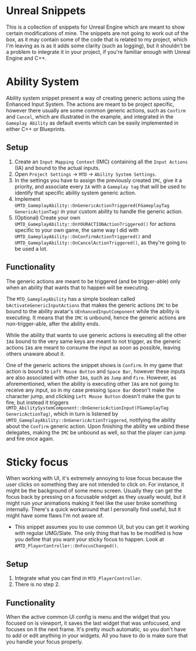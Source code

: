 ﻿# Unreal Snippets

This is a collection of snippets for Unreal Engine which are meant to show certain modifications of mine. The snippets
are not going to work out of the box, as it may contain some of the code that is related to my project, which I'm 
leaving as is as it adds some clarity (such as logging), but it shouldn't be a problem to integrate it in your 
project, if you're familiar enough with Unreal Engine and C++.

# Ability System

Ability system snippet present a way of creating generic actions using the Enhanced Input System. The actions are 
meant to be project specific, however there usually are some common generic actions, such as `Confirm` and `Cancel`, 
which are illustrated in the example, and integrated in the `Gameplay Ability` as default events which can be easily 
implemented in either C++ or Blueprints.

## Setup

1) Create an `Input Mapping Context` (IMC) containing all the `Input Actions` (IA) and bound to the actual inputs.
2) Open `Project Settings` -> `MTD` -> `Ability System Settings`.
3) In the settings you have to assign the previously created `IMC`, give it a priority, and associate every `IA` with
   a `Gameplay tag` that will be used to identify that specific ability system generic action.
4) Implement `UMTD_GameplayAbility::OnGenericActionTriggered(FGameplayTag GenericActionTag)` in your custom ability 
   to handle the generic action.
5) (Optional) Create your own `UMTD_GameplayAbility::OnYOURACTIONActionTriggered()` for actions specific to your own 
   game, the same way I did with `UMTD_GameplayAbility::OnConfirmActionTriggered()` and 
   `UMTD_GameplayAbility::OnCancelActionTriggered()`, as they're going to be used a lot.

## Functionality

The generic actions are meant to be triggered (and be trigger-able) only when an ability that wants that to happen 
will be executing.

The `MTD_GameplayAbility` has a simple boolean called `bActivateGenericInputActions` that makes the generic actions 
`IMC` to be bound to the ability avatar's `UEnhancedInputComponent` while the ability is executing. It means that the 
`IMC` is unbound, hence the generic actions are non-trigger-able, after the ability ends.

While the ability that wants to use generic actions is executing all the other `IA`s bound to the very same keys are 
meant to not trigger, as the generic actions `IA`s are meant to consume the input as soon as possible, leaving others
unaware about it.

One of the generic actions the snippet shows is `Confirm`. In my game that action is bound to `Left Mouse Button` and 
`Space Bar`, however these inputs are also associated with other `IA`s, such as `Jump` and `Fire`. However, as 
aforementioned, when the ability is executing other `IA`s are not going to receive any input, so in my case pressing 
`Space Bar` doesn't make the character jump, and clicking `Left Mouse Button` doesn't make the gun to fire, but 
instead it triggers `UMTD_AbilitySystemComponent::OnGenericActionInput(FGameplayTag GenericActionTag)`, which in turn is 
listened by `UMTD_GameplayAbility::OnGenericActionTriggered`, notifying the ability about the `Confirm` generic action. 
Upon finishing the ability we unbind these delegates, making the `IMC` be unbound as well, so that the player can jump 
and fire once again.

# Sticky focus

When working with UI, it's extremely annoying to lose focus because the user clicks on something they are not 
intended to click on. For instance, it might be the background of some menu screen. Usually they can get the focus 
back by pressing on a focusable widget as they usually would, but it might ruin your animations making it feel like 
the user broke something internally. There's a quick workaround that I personally find useful, but it might have some 
flaws I'm not aware of.

* This snippet assumes you to use common UI, but you can get it working with regular UMG/Slate. The only thing that 
  has to be modified is how you define that you want your sticky focus to happen. Look at 
  `AMTD_PlayerController::OnFocusChanged()`.

## Setup

1) Integrate what you can find in `MTD_PlayerController`.
2) There is no step 2.

## Functionality

When the active common UI config is menu and the widget that you focused on is viewport, it saves the last widget 
that was unfocused, and focuses on it the next frame. It's pretty much automatic, so you don't have to add or edit 
anything in your widgets. All you have to do is make sure that you handle your focus properly.